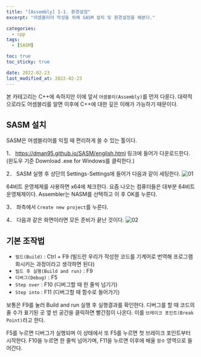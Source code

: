 ```yaml
---
title: "[Assembly] 1-1. 환경설정"
excerpt: "어셈블리어 작성을 위해 SASM 설치 및 환경설정을 해본다."

categories:
  - cpp
tags:
  - [SASM]

toc: true
toc_sticky: true

date: 2022-02-23
last_modified_at: 2022-02-23
---
```


본 카테고리는 C++에 속하지만 이에 앞서 `어셈블리(Assembly)`를 먼저 다룬다. 대략적으로라도 어셈블리를 알면 이후에 C++에 대한 깊은 이해가 가능하기 때문이다.

## SASM 설치
SASM은 어셈블리어를 익힐 때 편리하게 쓸 수 있는 툴이다.

1． https://dman95.github.io/SASM/english.html 링크에 들어가 다운로드한다. (윈도우 기준 Download .exe for Windows를 클릭한다.)

2． SASM 실행 후 상단의 Settings-Settings에 들어가 다음과 같이 세팅한다.
![01](https://user-images.githubusercontent.com/54501928/155635177-5b5cdf20-36e1-4c71-bbaa-a6b72ee5a61d.png)

64비트 운영체제를 사용하면 x64에 체크한다. 요즘 나오는 컴퓨터들은 대부분 64비트 운영체제이다.
Assembler는 NASM를 선택하고 이 후 OK를 누른다.

3． 좌측에서 `Create new project`를 누른다.

4． 다음과 같은 화면이라면 모든 준비가 끝난 것이다.
![02](https://user-images.githubusercontent.com/54501928/155635572-3ccc6ee2-7dae-49e6-8ac6-d4b700c67731.png)


## 기본 조작법
* `빌드(Build)` : Ctrl + F9 (빌드란 우리가 작성한 코드를 기계어로 번역해 프로그램화시키는 과정이라고 생각하면 된다)
* `빌드 후 실행(Build and run)` : F9
* `디버그(Debug)` : F5
* `Step over` : F10 (디버그할 때 한 줄씩 넘기기)
* `Step into` : F11 (디버그할 때 함수로 들어가기)

보통은 F9를 눌러 Build and run 실행 후 실행결과를 확인한다.
디버그를 할 때 코드의 줄 수가 표기된 곳 옆 빈 공간을 클릭하면 빨간점이 나온다. 이를 `브레이크 포인트(Break Point)`라고 한다.

F5를 누르면 디버그가 실행되며 이 상태에서 또 F5를 누르면 첫 브레이크 포인트부터 시작한다.
F10을 누르면 한 줄씩 넘어가며, F11을 누르면 이후에 배울 `함수` 영역으로 들어간다.